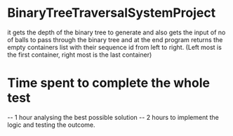 # BinaryTreeTraversalSystemProject
it gets the depth of the binary tree to generate and also gets the input of no of balls to pass through the binary tree and at the end program returns the empty containers list with their sequence id from left to right. (Left most is the first container, right most is the last container)


# Time spent to complete the whole test
-- 1 hour analysing the best possible solution
-- 2 hours to implement the logic and testing the outcome.

